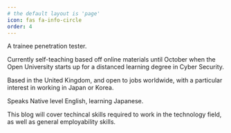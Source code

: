 ```yaml
---
# the default layout is 'page'
icon: fas fa-info-circle
order: 4
---
```


A trainee penetration tester. 

Currently self-teaching based off online materials until October when the Open University starts up for a distanced learning degree in Cyber Security.

Based in the United Kingdom, and open to jobs worldwide, with a particular interest in working in Japan or Korea.

Speaks Native level English, learning Japanese.

This blog will cover techincal skills required to work in the technology field, as well as general employability skills.